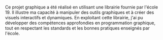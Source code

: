 Ce projet graphique a été réalisé en utilisant une librairie fournie par l'école 19. Il illustre ma capacité à manipuler des outils graphiques et à créer des visuels interactifs et dynamiques. En exploitant cette librairie, j'ai pu développer des compétences approfondies en programmation graphique, tout en respectant les standards et les bonnes pratiques enseignés par l'école.
